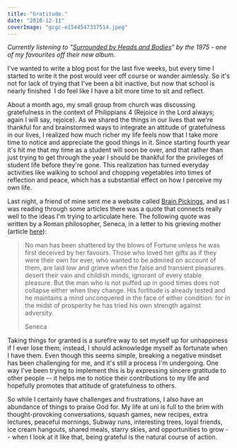 ```yaml
---
title: "Gratitude."
date: "2018-12-11"
coverImage: "gcgc-e1544547337514.jpeg"
---
```


_Currently listening to "[Surrounded by Heads and Bodies](https://www.youtube.com/watch?v=JGGUy_CzZn8)" by the 1975 - one of my favourites off their new album._

I've wanted to write a blog post for the last five weeks, but every time I started to write it the post would veer off course or wander aimlessly. So it's not for lack of trying that I've been a bit inactive, but now that school is nearly finished  I do feel like I have a bit more time to sit and reflect.

About a month ago, my small group from church was discussing gratefulness in the context of Philippians 4 (Rejoice in the Lord always; again I will say, rejoice). As we shared the things in our lives that we're thankful for and brainstormed ways to integrate an attitude of gratefulness in our lives, I realized how much richer my life feels now that I take more time to notice and appreciate the good things in it. Since starting fourth year it's hit me that my time as a student will soon be over, and that rather than just trying to get through the year I should be thankful for the privileges of student life before they're gone. This realization has turned everyday activities like walking to school and chopping vegetables into times of reflection and peace, which has a substantial effect on how I perceive my own life.

Last night, a friend of mine sent me a website called [Brain Pickings](https://www.brainpickings.org/), and as I was reading through some articles there was a quote that connects really well to the ideas I'm trying to articulate here. The following quote was written by a Roman philosopher, Seneca, in a letter to his grieving mother (article [here](https://www.brainpickings.org/2017/05/02/seneca-consolation-to-helvia/)):

> No man has been shattered by the blows of Fortune unless he was first deceived by her favours. Those who loved her gifts as if they were their own for ever, who wanted to be admired on account of them, are laid low and grieve when the false and transient pleasures desert their vain and childish minds, ignorant of every stable pleasure. But the man who is not puffed up in good times does not collapse either when they change. His fortitude is already tested and he maintains a mind unconquered in the face of either condition: for in the midst of prosperity he has tried his own strength against adversity.
> 
> Seneca

Taking things for granted is a surefire way to set myself up for unhappiness if I ever lose them; instead, I should acknowledge myself as fortunate when I have them. Even though this seems simple, breaking a negative mindset has been challenging for me, and it's still a process I'm undergoing. One way I've been trying to implement this is by expressing sincere gratitude to other people -- it helps me to notice their contributions to my life and hopefully promotes that attitude of gratefulness to others.

So while I certainly have challenges and frustrations, I also have an abundance of things to praise God for. My life at uni is full to the brim with thought-provoking conversations, squash games, new recipes, extra lectures, peaceful mornings, Subway runs, interesting trees, loyal friends, ice cream hangouts, shared meals, starry skies, and opportunities to grow -- when I look at it like that, being grateful is the natural course of action.
